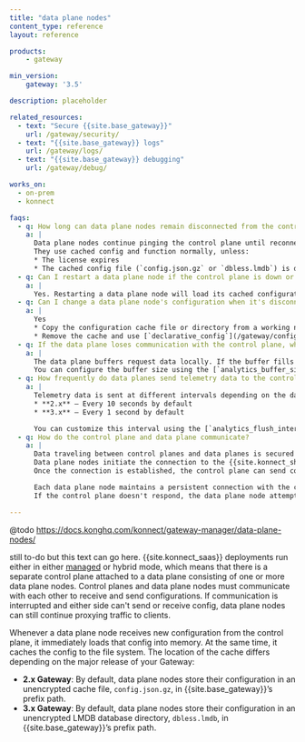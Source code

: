 ```yaml
---
title: "data plane nodes"
content_type: reference
layout: reference

products:
    - gateway

min_version:
    gateway: '3.5'

description: placeholder

related_resources:
  - text: "Secure {{site.base_gateway}}"
    url: /gateway/security/
  - text: "{{site.base_gateway}} logs"
    url: /gateway/logs/
  - text: "{{site.base_gateway}} debugging"
    url: /gateway/debug/

works_on:
  - on-prem
  - konnect

faqs:
  - q: How long can data plane nodes remain disconnected from the control plane?
    a: |
      Data plane nodes continue pinging the control plane until reconnected or stopped. 
      They use cached config and function normally, unless:
      * The license expires
      * The cached config file (`config.json.gz` or `dbless.lmdb`) is deleted
  - q: Can I restart a data plane node if the control plane is down or disconnected?
    a: |
      Yes. Restarting a data plane node will load its cached configuration and resume normal function.
  - q: Can I change a data plane node's configuration when it's disconnected from the control plane?
    a: |
      Yes 
      * Copy the configuration cache file or directory from a working node
      * Remove the cache and use [`declarative_config`](/gateway/configuration/#declarative-config)
  - q: If the data plane loses communication with the control plane, what happens to telemetry data?
    a: |
      The data plane buffers request data locally. If the buffer fills up (default: 100000 requests), older data is dropped.
      You can configure the buffer size using the [`analytics_buffer_size_limit`](/gateway/configuration/#analytics-buffer-size-limit) setting.
  - q: How frequently do data planes send telemetry data to the control plane?
    a: |
      Telemetry data is sent at different intervals depending on the data plane version:
      * **2.x** – Every 10 seconds by default
      * **3.x** – Every 1 second by default

      You can customize this interval using the [`analytics_flush_interval`](/gateway/configuration/#analytics_flush_interval) setting.
  - q: How do the control plane and data plane communicate?
    a: |
      Data traveling between control planes and data planes is secured through a mutual TLS handshake. 
      Data plane nodes initiate the connection to the {{site.konnect_short_name}} control plane. 
      Once the connection is established, the control plane can send configuration data to the connected data plane nodes.

      Each data plane node maintains a persistent connection with the control plane and sends a heartbeat every 30 seconds. 
      If the control plane doesn't respond, the data plane node attempts to reconnect after a 5–10 second delay.

---
```


@todo
https://docs.konghq.com/konnect/gateway-manager/data-plane-nodes/


still to-do but this text can go here. 
{{site.konnect_saas}} deployments run either in either [managed](/konnect/gateway-manager/dedicated-cloud-gateways) or hybrid mode, which means that there is
a separate control plane attached to a data plane consisting of one or more 
data plane nodes. Control planes and data plane nodes must communicate with 
each other to receive and send configurations. If communication is interrupted 
and either side can't send or receive config, data plane nodes can still continue 
proxying traffic to clients.

Whenever a data plane node receives new configuration from the control plane,
it immediately loads that config into memory. At the same time, it caches
the config to the file system. The location of the cache differs depending
on the major release of your Gateway:

* **2.x Gateway**: By default, data plane nodes store their configuration in an
unencrypted cache file, `config.json.gz`, in {{site.base_gateway}}’s prefix path.
* **3.x Gateway**: By default, data plane nodes store their configuration in an
unencrypted LMDB database directory, `dbless.lmdb`, in {{site.base_gateway}}’s
prefix path.
